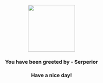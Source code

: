 <p align="center">
            <img src="https://raw.githubusercontent.com/PokeAPI/sprites/master/sprites/pokemon/497.png" width="150" height="150">
          </p>
          <h3 align="center">You have been greeted by - <b>Serperior</b></h3>
          <h3 align="center">Have a nice day!</h3>
        